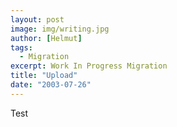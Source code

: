 ```yaml
---
layout: post
image: img/writing.jpg
author: [Helmut]
tags:
  - Migration
excerpt: Work In Progress Migration
title: "Upload"
date: "2003-07-26"
---
```


Test

